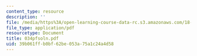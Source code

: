 ```yaml
---
content_type: resource
description: ''
file: /media/https%3A/open-learning-course-data-rc.s3.amazonaws.com/18-034-honors-differential-equations-spring-2004/39b061ffb0bf62be053a75a1c24a4d58_034pfsoln.pdf
file_type: application/pdf
resourcetype: Document
title: 034pfsoln.pdf
uid: 39b061ff-b0bf-62be-053a-75a1c24a4d58
---
```

